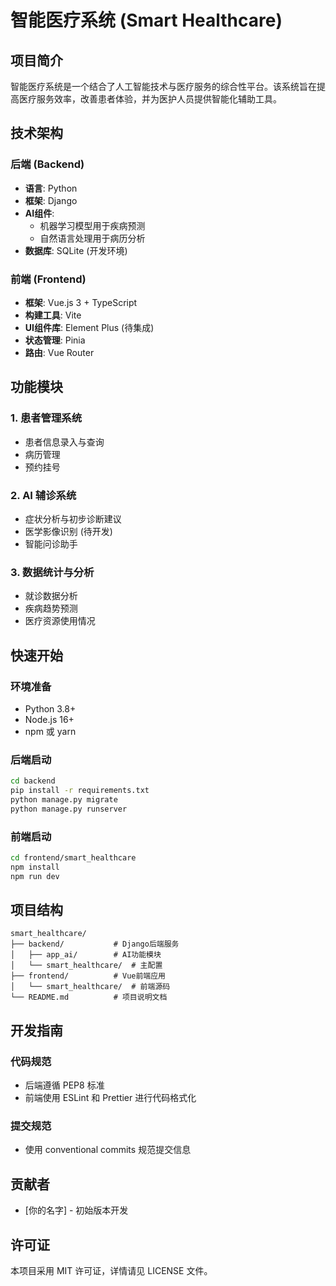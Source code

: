 # 智能医疗系统 (Smart Healthcare)

## 项目简介

智能医疗系统是一个结合了人工智能技术与医疗服务的综合性平台。该系统旨在提高医疗服务效率，改善患者体验，并为医护人员提供智能化辅助工具。

## 技术架构

### 后端 (Backend)
- **语言**: Python
- **框架**: Django
- **AI组件**: 
  - 机器学习模型用于疾病预测
  - 自然语言处理用于病历分析
- **数据库**: SQLite (开发环境)

### 前端 (Frontend)
- **框架**: Vue.js 3 + TypeScript
- **构建工具**: Vite
- **UI组件库**: Element Plus (待集成)
- **状态管理**: Pinia
- **路由**: Vue Router

## 功能模块

### 1. 患者管理系统
- 患者信息录入与查询
- 病历管理
- 预约挂号

### 2. AI 辅诊系统
- 症状分析与初步诊断建议
- 医学影像识别 (待开发)
- 智能问诊助手

### 3. 数据统计与分析
- 就诊数据分析
- 疾病趋势预测
- 医疗资源使用情况

## 快速开始

### 环境准备
- Python 3.8+
- Node.js 16+
- npm 或 yarn

### 后端启动
```bash
cd backend
pip install -r requirements.txt
python manage.py migrate
python manage.py runserver
```

### 前端启动
```bash
cd frontend/smart_healthcare
npm install
npm run dev
```

## 项目结构

```
smart_healthcare/
├── backend/           # Django后端服务
│   ├── app_ai/        # AI功能模块
│   └── smart_healthcare/  # 主配置
├── frontend/          # Vue前端应用
│   └── smart_healthcare/  # 前端源码
└── README.md          # 项目说明文档
```

## 开发指南

### 代码规范
- 后端遵循 PEP8 标准
- 前端使用 ESLint 和 Prettier 进行代码格式化

### 提交规范
- 使用 conventional commits 规范提交信息

## 贡献者

- [你的名字] - 初始版本开发

## 许可证

本项目采用 MIT 许可证，详情请见 LICENSE 文件。